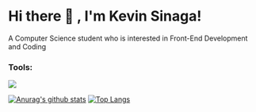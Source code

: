 # Hi there 👋 , I'm Kevin Sinaga!

A Computer Science student who is interested in Front-End Development and Coding

<!--
*pinggdev/pinggdev* is a ✨ special ✨ repository because its `README.md` (this file) appears on your GitHub profile.

<!--Here are some ideas to get you started:
- 🔭 I’m currently working on ...
- 🌱 I’m currently learning
- 👯 I’m looking to collaborate on ...
- 🤔 I’m looking for help with ...
- 💬 Ask me about ...
- 📫 How to reach me: ...
- 😄 Pronouns: ...
- ⚡ Fun fact: ...
-->

### Tools:

<p>
    <img src="https://img.shields.io/badge/Text%20Editor-Visual%20Studio%20Code-blue?&logo=visual%20studio%20code&logoColor=blue" />
</p>

[![Anurag's github stats](https://github-readme-stats.vercel.app/api?username=pinggdev)](https://github.com/anuraghazra/github-readme-stats)
[![Top Langs](https://github-readme-stats.vercel.app/api/top-langs/?username=pinggdev&layout=compact)](https://github.com/anuraghazra/github-readme-stats)
